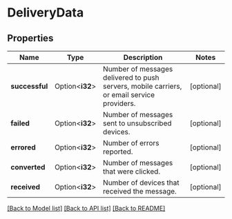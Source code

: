 # DeliveryData

## Properties

Name | Type | Description | Notes
------------ | ------------- | ------------- | -------------
**successful** | Option<**i32**> | Number of messages delivered to push servers, mobile carriers, or email service providers. | [optional]
**failed** | Option<**i32**> | Number of messages sent to unsubscribed devices. | [optional]
**errored** | Option<**i32**> | Number of errors reported. | [optional]
**converted** | Option<**i32**> | Number of messages that were clicked. | [optional]
**received** | Option<**i32**> | Number of devices that received the message. | [optional]

[[Back to Model list]](../README.md#documentation-for-models) [[Back to API list]](../README.md#documentation-for-api-endpoints) [[Back to README]](../README.md)



